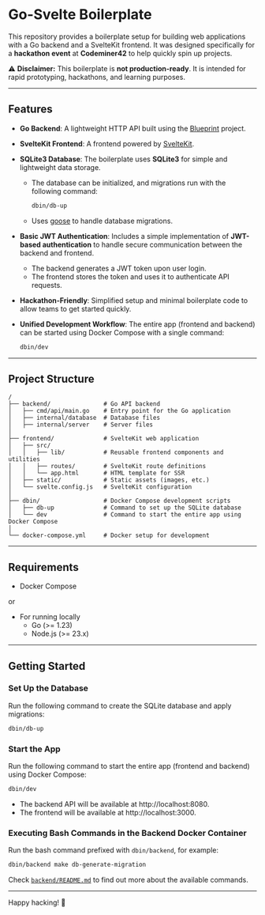 # Go-Svelte Boilerplate

This repository provides a boilerplate setup for building web applications with a Go backend and a SvelteKit frontend. It was designed specifically for a **hackathon event** at **Codeminer42** to help quickly spin up projects.

⚠️ **Disclaimer:** This boilerplate is **not production-ready**. It is intended for rapid prototyping, hackathons, and learning purposes.

---

## Features

- **Go Backend**:
  A lightweight HTTP API built using the [Blueprint](https://go-blueprint.dev) project.

- **SvelteKit Frontend**:
  A frontend powered by [SvelteKit](https://kit.svelte.dev).

- **SQLite3 Database**:
  The boilerplate uses **SQLite3** for simple and lightweight data storage.
  - The database can be initialized, and migrations run with the following command:
    ```bash
    dbin/db-up
    ```
  - Uses [goose](https://github.com/pressly/goose) to handle database migrations.

- **Basic JWT Authentication**:
  Includes a simple implementation of **JWT-based authentication** to handle secure communication between the backend and frontend.
  - The backend generates a JWT token upon user login.
  - The frontend stores the token and uses it to authenticate API requests.

- **Hackathon-Friendly**:
  Simplified setup and minimal boilerplate code to allow teams to get started quickly.

- **Unified Development Workflow**:
  The entire app (frontend and backend) can be started using Docker Compose with a single command:
  ```bash
  dbin/dev
  ```

---

## Project Structure

```
/
├── backend/               # Go API backend
│   ├── cmd/api/main.go    # Entry point for the Go application
│   ├── internal/database  # Database files
│   ├── internal/server    # Server files
│
├── frontend/              # SvelteKit web application
│   ├── src/
│   │   ├── lib/           # Reusable frontend components and utilities
│   │   ├── routes/        # SvelteKit route definitions
│   │   └── app.html       # HTML template for SSR
│   ├── static/            # Static assets (images, etc.)
│   └── svelte.config.js   # SvelteKit configuration
│
├── dbin/                  # Docker Compose development scripts
│   ├── db-up              # Command to set up the SQLite database
│   └── dev                # Command to start the entire app using Docker Compose
│
└── docker-compose.yml     # Docker setup for development
```

---

## Requirements

- Docker Compose

or

- For running locally
  - Go (>= 1.23)
  - Node.js (>= 23.x)

---

## Getting Started

### Set Up the Database

Run the following command to create the SQLite database and apply migrations:
```bash
dbin/db-up
```

### Start the App

Run the following command to start the entire app (frontend and backend) using Docker Compose:
```bash
dbin/dev
```

- The backend API will be available at http://localhost:8080.
- The frontend will be available at http://localhost:3000.

### Executing Bash Commands in the Backend Docker Container

Run the bash command prefixed with `dbin/backend`, for example:
```bash
dbin/backend make db-generate-migration
```
Check [`backend/README.md`](backend/README.md) to find out more about the available commands.

---

Happy hacking! 🎉
